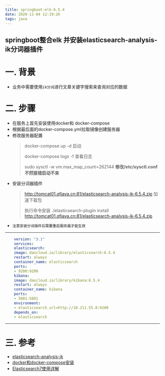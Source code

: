 ```yaml
---
title: springboot-elk-6.5.4
date: 2020-11-04 12:19:26
tags: java
---
```


## springboot整合elk 并安装elasticsearch-analysis-ik分词器插件
# 一. 背景
* 业务中需要使用`ik分词`进行文章关键字搜索来查询对应的数据
<!--more-->
# 二. 步骤
* 在服务上首先安装使用docker和 docker-compose
* 根据最后面的docker-compose.yml拉取镜像创建服务器
* 修改服务器配置
  > docker-compose up -d 启动
  >
  > docker-compose logs -f 查看日志
  >
  > sudo sysctl -w vm.max_map_count=262144  **修改/etc/sysctl.conf 不然报错启动不来**
* 安装分词器插件
  > http://tomcat01.qfjava.cn:81/elasticsearch-analysis-ik-6.5.4.zip 加速下载包
  > 
  > 执行命令安装 ./elasticsearch-plugin install  http://tomcat01.qfjava.cn:81/elasticsearch-analysis-ik-6.5.4.zip
* `注意安装分词插件后需要重启服务器才能生效`
***
  ```yml
      version: "3.1"
      services:
      elasticsearch:
      image: daocloud.io/library/elasticsearch:6.5.4
      restart: always
      container_name: elasticsearch
      ports:
      - 9200:9200
      kibana:
      image: daocloud.io/library/kibana:6.5.4
      restart: always
      container_name: kibana
      ports:
      - 5601:5601
      environment:
      - elasticsearch_url=http://10.211.55.8:9200
      depends_on:
      - elasticsearch
```
  ***
# 三. 参考
* [elasticsearch-analysis-ik](https://github.com/medcl/elasticsearch-analysis-ik)
* [docker和docker-compose安装](https://www.runoob.com/docker/docker-compose.html)
* [Elasticsearch7使用详解](https://rstyro.github.io/blog/2020/09/10/Elasticsearch7%E4%BD%BF%E7%94%A8%E8%AF%A6%E8%A7%A3/)